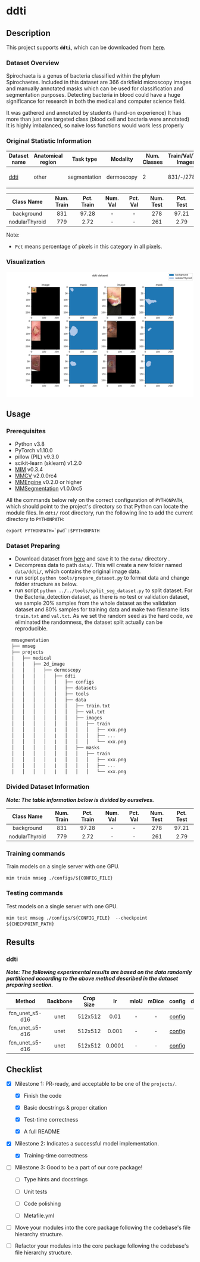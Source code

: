 # ddti

## Description

This project supports **`ddti`**, which can be downloaded from [here](https://drive.google.com/file/d/1wwlsEhwfSyvQsJBRjeDLhUjqZh8eaH2R/view).

### Dataset Overview

Spirochaeta is a genus of bacteria classified within the phylum Spirochaetes. Included in this dataset are 366 darkfield microscopy images and manually annotated masks which can be used for classification and segmentation purposes. Detecting bacteria in blood could have a huge significance for research in both the medical and computer science field.

It was gathered and annotated by students (hand-on experience)
It has more than just one targeted class (blood cell and bacteria were annotated)
It is highly imbalanced, so naive loss functions would work less properly

### Original Statistic Information

| Dataset name                                                                   | Anatomical region | Task type    | Modality   | Num. Classes | Train/Val/Test Images | Train/Val/Test Labeled | Release Date | License                                                         |
| ------------------------------------------------------------------------------ | ----------------- | ------------ | ---------- | ------------ | --------------------- | ---------------------- | ------------ | --------------------------------------------------------------- |
| [ddti](https://drive.google.com/file/d/1wwlsEhwfSyvQsJBRjeDLhUjqZh8eaH2R/view) | other             | segmentation | dermoscopy | 2            | 831/-/278             | yes/-/yes              | 2020         | [CC-BY-NC 4.0](https://creativecommons.org/licenses/by-sa/4.0/) |

|   Class Name   | Num. Train | Pct. Train | Num. Val | Pct. Val | Num. Test | Pct. Test |
| :------------: | :--------: | :--------: | :------: | :------: | :-------: | :-------: |
|   background   |    831     |   97.28    |    -     |    -     |    278    |   97.21   |
| nodularThyroid |    779     |    2.72    |    -     |    -     |    261    |   2.79    |

Note:

- `Pct` means percentage of pixels in this category in all pixels.

### Visualization

![bac](https://raw.githubusercontent.com/uni-medical/medical-datasets-visualization/main/2d/semantic_seg/dermoscopy/ddti/ddti_dataset.png)

## Usage

### Prerequisites

- Python v3.8
- PyTorch v1.10.0
- pillow (PIL) v9.3.0
- scikit-learn (sklearn) v1.2.0
- [MIM](https://github.com/open-mmlab/mim) v0.3.4
- [MMCV](https://github.com/open-mmlab/mmcv) v2.0.0rc4
- [MMEngine](https://github.com/open-mmlab/mmengine) v0.2.0 or higher
- [MMSegmentation](https://github.com/open-mmlab/mmsegmentation) v1.0.0rc5

All the commands below rely on the correct configuration of `PYTHONPATH`, which should point to the project's directory so that Python can locate the module files. In `ddti/` root directory, run the following line to add the current directory to `PYTHONPATH`:

```shell
export PYTHONPATH=`pwd`:$PYTHONPATH
```

### Dataset Preparing

- Download dataset from [here](https://drive.google.com/file/d/1wwlsEhwfSyvQsJBRjeDLhUjqZh8eaH2R/view) and save it to the `data/` directory .
- Decompress data to path `data/`. This will create a new folder named `data/ddti/`, which contains the original image data.
- run script `python tools/prepare_dataset.py` to format data and change folder structure as below.
- run script `python ../../tools/split_seg_dataset.py` to split dataset. For the Bacteria_detection dataset, as there is no test or validation dataset, we sample 20% samples from the whole dataset as the validation dataset and 80% samples for training data and make two filename lists `train.txt` and `val.txt`. As we set the random seed as the hard code, we eliminated the randomness, the dataset split actually can be reproducible.

```none
  mmsegmentation
  ├── mmseg
  ├── projects
  │   ├── medical
  │   │   ├── 2d_image
  │   │   │   ├── dermoscopy
  │   │   │   │   ├── ddti
  │   │   │   │   │   ├── configs
  │   │   │   │   │   ├── datasets
  │   │   │   │   │   ├── tools
  │   │   │   │   │   ├── data
  │   │   │   │   │   │   ├── train.txt
  │   │   │   │   │   │   ├── val.txt
  │   │   │   │   │   │   ├── images
  │   │   │   │   │   │   │   ├── train
  │   │   │   │   |   │   │   │   ├── xxx.png
  │   │   │   │   |   │   │   │   ├── ...
  │   │   │   │   |   │   │   │   └── xxx.png
  │   │   │   │   │   │   ├── masks
  │   │   │   │   │   │   │   ├── train
  │   │   │   │   |   │   │   │   ├── xxx.png
  │   │   │   │   |   │   │   │   ├── ...
  │   │   │   │   |   │   │   │   └── xxx.png
```

### Divided Dataset Information

***Note: The table information below is divided by ourselves.***

|   Class Name   | Num. Train | Pct. Train | Num. Val | Pct. Val | Num. Test | Pct. Test |
| :------------: | :--------: | :--------: | :------: | :------: | :-------: | :-------: |
|   background   |    831     |   97.28    |    -     |    -     |    278    |   97.21   |
| nodularThyroid |    779     |    2.72    |    -     |    -     |    261    |   2.79    |

### Training commands

Train models on a single server with one GPU.

```shell
mim train mmseg ./configs/${CONFIG_FILE}
```

### Testing commands

Test models on a single server with one GPU.

```shell
mim test mmseg ./configs/${CONFIG_FILE}  --checkpoint ${CHECKPOINT_PATH}
```

<!-- List the results as usually done in other model's README. [Example](https://github.com/open-mmlab/mmsegmentation/tree/dev-1.x/configs/fcn#results-and-models)

You should claim whether this is based on the pre-trained weights, which are converted from the official release; or it's a reproduced result obtained from retraining the model in this project. -->

## Results

### ddti

***Note: The following experimental results are based on the data randomly partitioned according to the above method described in the dataset preparing section.***

|     Method      | Backbone | Crop Size |   lr   | mIoU | mDice |                                  config                                   |         download         |
| :-------------: | :------: | :-------: | :----: | :--: | :---: | :-----------------------------------------------------------------------: | :----------------------: |
| fcn_unet_s5-d16 |   unet   |  512x512  |  0.01  |  -   |   -   |  [config](./configs/fcn-unet-s5-d16_unet_1xb16-0.01-20k_ddti-512x512.py)  | [model](<>) \| [log](<>) |
| fcn_unet_s5-d16 |   unet   |  512x512  | 0.001  |  -   |   -   | [config](./configs/fcn-unet-s5-d16_unet_1xb16-0.001-20k_ddti-512x512.py)  | [model](<>) \| [log](<>) |
| fcn_unet_s5-d16 |   unet   |  512x512  | 0.0001 |  -   |   -   | [config](./configs/fcn-unet-s5-d16_unet_1xb16-0.0001-20k_ddti-512x512.py) | [model](<>) \| [log](<>) |

## Checklist

- [x] Milestone 1: PR-ready, and acceptable to be one of the `projects/`.

  - [x] Finish the code

  - [x] Basic docstrings & proper citation

  - [x] Test-time correctness

  - [x] A full README

- [x] Milestone 2: Indicates a successful model implementation.

  - [x] Training-time correctness

- [ ] Milestone 3: Good to be a part of our core package!

  - [ ] Type hints and docstrings

  - [ ] Unit tests

  - [ ] Code polishing

  - [ ] Metafile.yml

- [ ] Move your modules into the core package following the codebase's file hierarchy structure.

- [ ] Refactor your modules into the core package following the codebase's file hierarchy structure.

